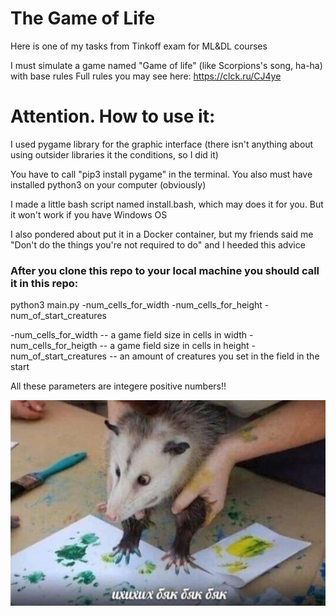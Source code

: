 # The Game of Life

Here is one of my tasks from Tinkoff exam for ML&DL courses

I must simulate a game named "Game of life" (like Scorpions's song, ha-ha) with base rules
Full rules you may see here: https://clck.ru/CJ4ye

# Attention. How to use it:

I used pygame library for the graphic interface (there isn't anything about using outsider libraries it the conditions, so I did it)

You have to call "pip3 install pygame" in the terminal. You also must have installed python3 on your computer (obviously)

I made a little bash script named install.bash, which may does it for you. But it won't work if you have Windows OS

I also pondered about put it in a Docker container, but my friends said me "Don't do the things you're not required to do" and I heeded this advice

### After you clone this repo to your local machine you should call it in this repo:

python3 main.py -num_cells_for_width -num_cells_for_height -num_of_start_creatures

-num_cells_for_width -- a game field size in cells in width 
-num_cells_for_heigth -- a game field size in cells in height
-num_of_start_creatures -- an amount of creatures you set in the field in the start

All these parameters are integere positive numbers!!

![see cuteness](pictures/fun.jpg "Как-то так я писал этот код")​
